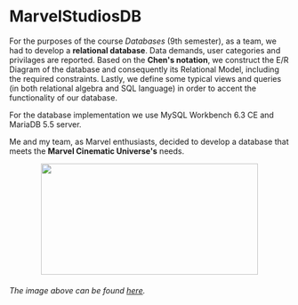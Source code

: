 # MarvelStudiosDB
For the purposes of the course _Databases_ (9th semester), as a team, we had to develop a **relational database**. Data demands, user categories and privilages are reported. Based on the **Chen's notation**, we construct the E/R Diagram of the database and consequently its Relational Model, including the required constraints. Lastly, we define some typical views and queries (in both relational algebra and SQL language) in order to accent the functionality of our database. 

For the database implementation we use MySQL Workbench 6.3 CE and MariaDB 5.5 server.

Me and my team, as Marvel enthusiasts, decided to develop a database that meets the **Marvel Cinematic Universe's** needs.

<p align="center">
  <img width="390" height="200" src="https://user-images.githubusercontent.com/81076999/113105569-682c6400-920a-11eb-93bf-21a7409d3e7a.png">
</p>

###### _The image above can be found [here](https://commons.wikimedia.org/wiki/File:Marvel_Logo.svg)._

